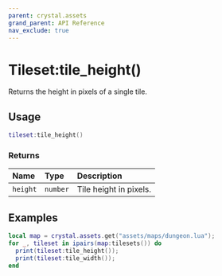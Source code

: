 ```yaml
---
parent: crystal.assets
grand_parent: API Reference
nav_exclude: true
---
```


# Tileset:tile_height()

Returns the height in pixels of a single tile.

## Usage

```lua
tileset:tile_height()
```

### Returns

| Name     | Type     | Description            |
| :------- | :------- | :--------------------- |
| `height` | `number` | Tile height in pixels. |

## Examples

```lua
local map = crystal.assets.get("assets/maps/dungeon.lua");
for _, tileset in ipairs(map:tilesets()) do
  print(tileset:tile_height());
  print(tileset:tile_width());
end
```
